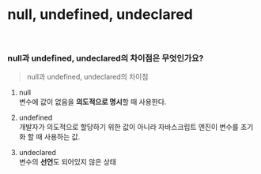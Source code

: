 # null, undefined, undeclared

<br/>

### null과 undefined, undeclared의 차이점은 무엇인가요?

> null과 undefined, undeclared의 차이점

1. null  
   변수에 값이 없음을 **의도적으로 명시**할 때 사용한다.

2. undefined  
   개발자가 의도적으로 할당하기 위한 값이 아니라 자바스크립트 엔진이 변수를 초기화 할 때 사용하는 값.

3. undeclared  
   변수의 **선언**도 되어있지 않은 상태
